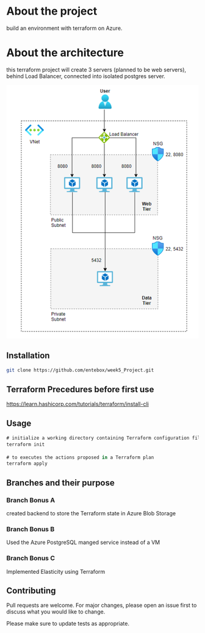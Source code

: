 # About the project

build an environment with terraform on Azure.

# About the architecture

this terraform project will create 3 servers 
(planned to be web servers), behind Load Balancer, connected into isolated postgres server. 

<img src= week-4-project-env.png>

## Installation

```bash
git clone https://github.com/entebox/week5_Project.git
```
## Terraform Precedures before first use

https://learn.hashicorp.com/tutorials/terraform/install-cli

## Usage

```c#
# initialize a working directory containing Terraform configuration files 
terraform init

# to executes the actions proposed in a Terraform plan
terraform apply

```
## Branches and their purpose

### Branch Bonus A
created backend to store the Terraform state in Azure Blob Storage

### Branch Bonus B
Used the Azure PostgreSQL manged service instead of a VM

### Branch Bonus C
Implemented Elasticity using Terraform

## Contributing
Pull requests are welcome. For major changes, please open an issue first to discuss what you would like to change.

Please make sure to update tests as appropriate.
